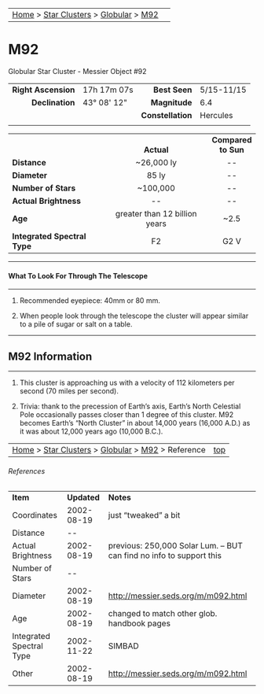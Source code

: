 <script src="/js/whatsup.js"></script>
<script type="text/javascript">
	var objectName ="M92"
	var objectDesc ="Globular Star Cluster<br/>in the Constellation<br/>Hercules"
	var objectImage="m92.jpg"
</script>

|    |    |
|:---|---:|
|[Home](/notes/#object-notes) > [Star Clusters](/notes/#star-clusters) > [Globular](../!globular-cluster-info) > [M92](#m92)|  <div id=whatsup></div> |

# M92
Globular Star Cluster - Messier Object #92

|   |   |   |   |
|--:|:--|--:|:--|
|**Right Ascension**|17h 17m 07s|**Best Seen**|5/15-11/15|
|**Declination**|43&deg; 08' 12"	|**Magnitude**|6.4|
|   |   |**Constellation**|Hercules|
|   |   |   |   |

|   |   |   |
|---|:---:|:---:|
|   | <br/>**Actual**| **Compared<br/>to Sun** |
|**Distance** | ~26,000 ly | -- |
|**Diameter** | 85 ly | -- |
|**Number of Stars**| ~100,000 | -- |
|**Actual Brightness**| -- | -- |
|**Age** | greater than 12 billion years | ~2.5 |
|**Integrated Spectral Type** | F2 | G2 V |

---
#### What To Look For Through The Telescope
---

1.	Recommended eyepiece: 40mm or 80 mm.

2.	When people look through the telescope the cluster will appear similar to a pile of sugar or salt on a table.

---
## M92 Information
---

1.	This cluster is approaching us with a velocity of 112 kilometers per second (70 miles per second).

2.	Trivia: thank to the precession of Earth’s axis, Earth’s North Celestial Pole occasionally passes closer than 1 degree of this cluster.  M92 becomes Earth’s “North Cluster” in about 14,000 years (16,000 A.D.) as it was about 12,000 years ago (10,000 B.C.).
   
|    |    |
|:---|---:|
|[Home](/notes/#object-notes) > [Star Clusters](/notes/#star-clusters) > [Globular](../!globular-cluster-info) > [M92](#m92) > Reference|[top](#m92)|

###### References

|   |   |   |
|---|---|---|
|**Item**|**Updated**|**Notes**|
|Coordinates|2002-08-19|just “tweaked” a bit|
|Distance| -- |   |
|Actual Brightness|2002-08-19|previous: 250,000 Solar Lum.   – BUT can find no info to support this|
|Number of Stars| -- |   |
|Diameter|2002-08-19|<http://messier.seds.org/m/m092.html>|
|Age|2002-08-19|changed to match other glob. handbook pages|
|Integrated Spectral Type|2002-11-22|SIMBAD|
|Other|2002-08-19|<http://messier.seds.org/m/m092.html>|
